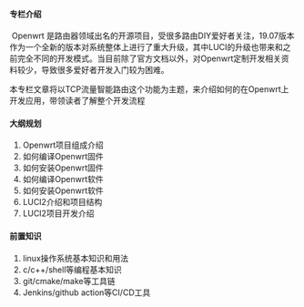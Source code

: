 
#### 专栏介绍

​	Openwrt 是路由器领域出名的开源项目，受很多路由DIY爱好者关注，19.07版本作为一个全新的版本对系统整体上进行了重大升级，其中LUCI的升级也带来和之前完全不同的开发模式。当目前除了官方文档以外，对Openwrt定制开发相关资料较少，导致很多爱好者开发入门较为困难。

​	本专栏文章将以TCP流量智能路由这个功能为主题，来介绍如何的在Openwrt上开发应用，带领读者了解整个开发流程

#### 大纲规划

1. Openwrt项目组成介绍
2. 如何编译Openwrt固件
3. 如何安装Openwrt固件
4. 如何编译Openwrt软件
5. 如何安装Openwrt软件
6. LUCI2介绍和项目结构
7. LUCI2项目开发介绍

#### 前置知识

1. linux操作系统基本知识和用法
2. c/c++/shell等编程基本知识
3. git/cmake/make等工具链
4. Jenkins/github action等CI/CD工具
